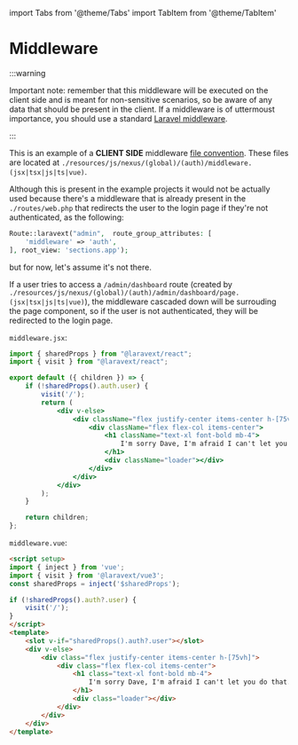 import Tabs from '@theme/Tabs'
import TabItem from '@theme/TabItem'

# Middleware

:::warning 

Important note: remember that this middleware will be executed on the client side and is meant for non-sensitive scenarios, so be aware of any data that should be present in the client. If a middleware is of uttermoust importance, you should use a standard [Laravel middleware](https://laravel.com/docs/11.x/middleware).

:::

This is an example of a **CLIENT SIDE** middleware [file convention](/docs/concepts/file-conventions). These files are located at `./resources/js/nexus/(global)/(auth)/middleware.(jsx|tsx|js|ts|vue)`.

Although this is present in the example projects it would not be actually used because there's a middleware that is already present in the `./routes/web.php` that redirects the user to the login page if they're not authenticated, as the following:

```php
Route::laravext("admin",  route_group_attributes: [
    'middleware' => 'auth',
], root_view: 'sections.app');
```

but for now, let's assume it's not there.

If a user tries to access a `/admin/dashboard` route (created by `./resources/js/nexus/(global)/(auth)/admin/dashboard/page.(jsx|tsx|js|ts|vue)`), the middleware cascaded down will be surrouding the page component, so if the user is not authenticated, they will be redirected to the login page.

<Tabs>

<TabItem value="React" label="React">

`middleware.jsx`:

```jsx
import { sharedProps } from "@laravext/react";
import { visit } from "@laravext/react";

export default ({ children }) => {
    if (!sharedProps().auth.user) {
        visit('/');
        return (
            <div v-else>
                <div className="flex justify-center items-center h-[75vh]">
                    <div className="flex flex-col items-center">
                        <h1 className="text-xl font-bold mb-4">
                            I'm sorry Dave, I'm afraid I can't let you do that...
                        </h1>
                        <div className="loader"></div>
                    </div>
                </div>
            </div>
        );
    }

    return children;
};
```

  </TabItem>
  <TabItem value="Vue" label="Vue">

`middleware.vue`:

```html
<script setup>
import { inject } from 'vue';
import { visit } from '@laravext/vue3';
const sharedProps = inject('$sharedProps');

if (!sharedProps().auth?.user) {
    visit('/');
}
</script>
<template>
    <slot v-if="sharedProps().auth?.user"></slot>
    <div v-else>
        <div class="flex justify-center items-center h-[75vh]">
            <div class="flex flex-col items-center">
                <h1 class="text-xl font-bold mb-4">
                    I'm sorry Dave, I'm afraid I can't let you do that...
                </h1>
                <div class="loader"></div>
            </div>
        </div>
    </div>
</template>
```

  </TabItem>
</Tabs>
